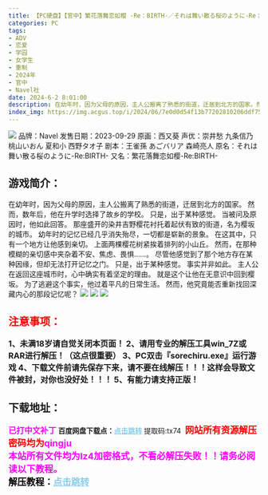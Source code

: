 ```yaml
---
title: 【PC硬盘】【官中】繁花落舞恋如樱 -Re：BIRTH-／それは舞い散る桜のように-Re：BIRTH-
categories: PC
tags:
- ADV
- 恋爱
- 学园
- 女学生
- 重制
- 2024年
- 官中
- Navel社
date: 2024-6-2 8:01:00
description: 在幼年时，因为父母的原因，主人公搬离了熟悉的街道，迁居到北方的国家。然而，数年后，他在升学时选择了故乡的学校。只是，出于某种感觉。当被问及原因时，他如此回答。那座盛开的染井吉野樱花衬托着起伏有致的街道，名为樱坂的城市。幼年时的记忆已经几乎消失殆尽，一切都是崭新的景象。
index_img: https://img.acgus.top/i/2024/06/7e0d0d54f13b77202810206ddf75cf47.webp
---
```

![](https://img.acgus.top/i/2024/06/7e0d0d54f13b77202810206ddf75cf47.webp)
品牌：Navel
发售日期：2023-09-29
原画：西又葵
声优：崇井愁 九条信乃 桃山いおん 夏和小 西野タオ子
剧本：王雀孫 あごバリア 森崎亮人
原名：それは舞い散る桜のように-Re:BIRTH-
又名：繁花落舞恋如樱-Re:BIRTH-

## 游戏简介：
在幼年时，因为父母的原因，主人公搬离了熟悉的街道，迁居到北方的国家。
然而，数年后，他在升学时选择了故乡的学校。
只是，出于某种感觉。
当被问及原因时，他如此回答。
那座盛开的染井吉野樱花衬托着起伏有致的街道，名为樱坂的城市。
幼年时的记忆已经几乎消失殆尽，一切都是崭新的景象。
在这其中，只有一个地方让他感到亲切。
上面两棵樱花树紧挨着排列的小山丘。
然而，在那种模糊的亲切感中夹杂着不安、焦虑、畏惧……。
尽管他感觉到了那个地方存在某种因缘，但却无法打开记忆之门。
只是，出于某种感觉。
事实并非如此。
主人公在返回这座城市时，心中确实有着坚定的理由。
就是这个让他在无意识中回到樱坂。
为了逃避这个事实，他过着平凡的日常生活。
然而，他究竟能否重新找回深藏内心的那段记忆呢？
![](https://img.acgus.top/i/2024/06/fcbd23aaee054c6220349e4f8a12d35b.webp)
![](https://img.acgus.top/i/2024/06/c9a1e4fd32172244e3f8346b9b1b976a.webp)
![](https://img.acgus.top/i/2024/06/e50d8c071adefc21ac7b586ae5635447.webp)





## <font color=#FF0000 >注意事项：</font>
<font size=3><b>1、未满18岁请自觉关闭本页面！
2、请用专业的解压工具win_7Z或RAR进行解压！（这点很重要）
3、PC双击『sorechiru.exe』运行游戏
4、下载文件前请先保存下来，请不要在线解压！！！这样会导致文件被封，对你也没好处！！！
5、有能力请支持正版！</b></font>

## 下载地址：
<font color=#FF00FF size=3>**已打中文补丁**</font>
<b>百度网盘下载点：</b><a href="https://pan.baidu.com/s/19r0W6saP0SuPM_5TfUzx6g?pwd=tx74" style="color: #87CEEB;"><b>点击跳转</b></a> 提取码:tx74
<a style="padding: 0" href="https://post.qingju.org/AD/"><img style="max-width:100%" src="https://img.acgus.top/i/2024/07/478f689b8021d8d499ab43d21acf137a.gif" alt=""></a>
<b><font color=#FF0000 size=4>网站所有资源解压密码均为</b></font><b><font color=#FF00FF size=4>qingju</font><font color=#FF0000 ></font></b><br><b><font color=#FF00FF size=4>本站所有文件均为lz4加密格式，不看必解压失败！！请务必阅读以下教程。</b></font><br><b><font color=#000 size=4>解压教程：</b><a href="https://post.qingju.org/tutorial/000/" style="color: #87CEEB;"><b>点击跳转</b></a>